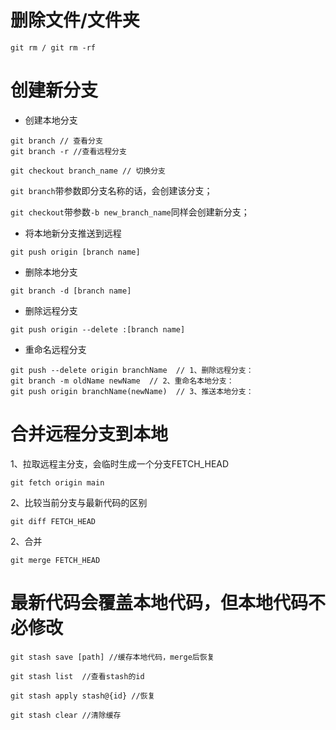 # 删除文件/文件夹

```
git rm / git rm -rf
```

# 创建新分支

- 创建本地分支

```
git branch // 查看分支
git branch -r //查看远程分支
```

```
git checkout branch_name // 切换分支
```

`git branch`带参数即分支名称的话，会创建该分支；

`git checkout`带参数`-b new_branch_name`同样会创建新分支；

- 将本地新分支推送到远程

```
git push origin [branch name]
```

- 删除本地分支

```
git branch -d [branch name]
```

- 删除远程分支

```
git push origin --delete :[branch name]
```

- 重命名远程分支

```
git push --delete origin branchName  // 1、删除远程分支：
git branch -m oldName newName  // 2、重命名本地分支：
git push origin branchName(newName)  // 3、推送本地分支：
```



# 合并远程分支到本地

1、拉取远程主分支，会临时生成一个分支FETCH_HEAD

```
git fetch origin main
```

2、比较当前分支与最新代码的区别

```
git diff FETCH_HEAD
```

2、合并

```
git merge FETCH_HEAD
```

# 最新代码会覆盖本地代码，但本地代码不必修改

````
git stash save [path] //缓存本地代码，merge后恢复
````

```
git stash list  //查看stash的id
```

```
git stash apply stash@{id} //恢复 
```

```
git stash clear //清除缓存
```

